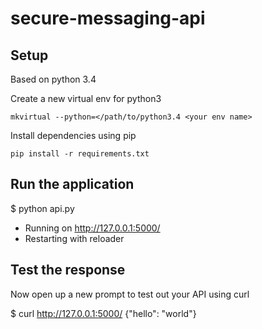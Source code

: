# secure-messaging-api

## Setup
Based on python 3.4

Create a new virtual env for python3

```
mkvirtual --python=</path/to/python3.4 <your env name>
```

Install dependencies using pip

```
pip install -r requirements.txt
```

Run the application
-------------------
$ python api.py
 * Running on http://127.0.0.1:5000/
 * Restarting with reloader


Test the response
-----------------

Now open up a new prompt to test out your API using curl

$ curl http://127.0.0.1:5000/
{"hello": "world"}